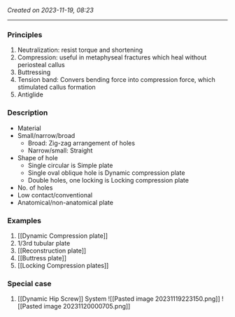 *Created on 2023-11-19, 08:23* 

---

### Principles
1. Neutralization: resist torque and shortening
2. Compression: useful in metaphyseal fractures which heal without periosteal callus
3. Buttressing
4. Tension band: Convers bending force into compression force, which stimulated callus formation 
5. Antiglide
### Description
- Material
- Small/narrow/broad 
	- Broad: Zig-zag arrangement of holes
	- Narrow/small: Straight 
- Shape of hole
	- Single circular is Simple plate
	- Single oval oblique hole is Dynamic compression plate
	- Double holes, one locking is Locking compression plate 
- No. of holes 
- Low contact/conventional 
- Anatomical/non-anatomical plate
### Examples
1. [[Dynamic Compression plate]] 
2. 1/3rd tubular plate
3. [[Reconstruction plate]] 
4. [[Buttress plate]] 
5. [[Locking Compression plates]] 
### Special case 
1. [[Dynamic Hip Screw]] System 
![[Pasted image 20231119223150.png]]
![[Pasted image 20231120000705.png]]


